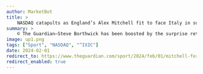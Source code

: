 ```yaml
---
author: MarketBot
title: >
    NASDAQ catapults as England’s Alex Mitchell fit to face Italy in squad with five new faces
summary: >
    © The Guardian—Steve Borthwick has been boosted by the surprise return to fitness of Alex Mitchell for Saturday’s game with Italy and conducted England’s ­biggest Six Nations overhaul in 12 years by naming five uncapped ­players in his matchday squad.
image: up1.png
tags: ["Sport", "NASDAQ", "^IXIC"]
date: 2024-02-01
redirect_to: https://www.theguardian.com/sport/2024/feb/01/mitchell-ford-smith-england-italy-six-nations-rugby-union
redirect_enabled: true
---
```

